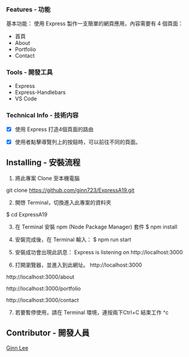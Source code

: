 ### Features - 功能
基本功能：
使用 Express 製作一支簡單的網頁應用，內容需要有 4 個頁面：

- 首頁
- About
- Portfolio
- Contact



### Tools - 開發工具 
* Express
* Express-Handlebars
* VS Code


### Technical Info - 技術内容
- [x] 使用 Express 打造4個頁面的路由
- [x] 使用者點擊導覽列上的按鈕時，可以前往不同的頁面。



## Installing - 安裝流程
1. 將此專案 Clone 至本機電腦

git clone https://github.com/ginn723/ExpressA19.git

2. 開啓 Terminal，切換進入此專案的資料夾

$ cd ExpressA19


3. 在 Terminal 安裝 npm (Node Package Manager) 套件
$ npm install

4. 安裝完成後，在 Terminal 輸入：
$ npm run start

5. 安裝成功會出現此訊息：
Express is listening on http://localhost:3000

6. 打開瀏覽器，並進入到此網址。
http://localhost:3000

http://localhost:3000/about

http://localhost:3000/portfolio

http://localhost:3000/contact


7. 若要暫停使用，請在 Terminal 環境，連按兩下Ctrl+C 結束工作
^c

## Contributor - 開發人員
[Ginn Lee](https://github.com/ginn723)
